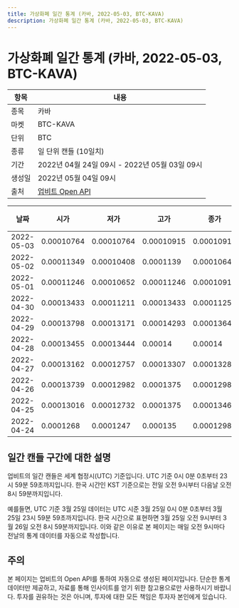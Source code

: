 ```yaml
---
title: 가상화폐 일간 통계 (카바, 2022-05-03, BTC-KAVA)
description: 가상화폐 일간 통계 (카바, 2022-05-03, BTC-KAVA)
---
```



가상화폐 일간 통계 (카바, 2022-05-03, BTC-KAVA)
===

|항목|내용|
|--|--|
|종목|카바|
|마켓|BTC-KAVA|
|단위|BTC|
|종류|일 단위 캔들 (10일치)|
|기간|2022년 04월 24일 09시 - 2022년 05월 03일 09시|
|생성일|2022년 05월 04일 09시|
|출처|[업비트 Open API](https://docs.upbit.com)|


|날짜|시가|저가|고가|종가|비고|
|--|--|--|--|--|--|
|2022-05-03|0.00010764|0.00010764|0.00010915|0.0001091|    |
|2022-05-02|0.00011349|0.00010408|0.0001139|0.00010642|    |
|2022-05-01|0.00011246|0.00010652|0.00011246|0.0001091|    |
|2022-04-30|0.00013433|0.00011211|0.00013433|0.00011258|    |
|2022-04-29|0.00013798|0.00013171|0.00014293|0.00013642|    |
|2022-04-28|0.00013455|0.00013444|0.00014|0.00014|    |
|2022-04-27|0.00013162|0.00012757|0.00013307|0.00013287|    |
|2022-04-26|0.00013739|0.00012982|0.0001375|0.00012982|    |
|2022-04-25|0.00013016|0.00012732|0.0001375|0.00013468|    |
|2022-04-24|0.0001268|0.0001247|0.000135|0.00012981|    |


일간 캔들 구간에 대한 설명
---


업비트의 일간 캔들은 세계 협정시(UTC) 기준입니다. 
UTC 기준 0시 0분 0초부터 23시 59분 59초까지입니다. 
한국 시간인 KST 기준으로는 전일 오전 9시부터 다음날 오전 8시 59분까지입니다. 


예를들면, UTC 기준 3월 25일 데이터는 UTC 시준 3월 25일 0시 0분 0초부터 3월 25일 23시 59분 59초까지입니다. 
한국 시간으로 표현하면 3월 25일 오전 9시부터 3월 26일 오전 8시 59분까지입니다. 
이와 같은 이유로 본 페이지는 매일 오전 9시마다 전날의 통계 데이터를 자동으로 작성합니다. 


주의
---


본 페이지는 업비트의 Open API를 통하여 자동으로 생성된 페이지입니다. 
단순한 통계 데이터만 제공하고, 자료를 통해 인사이트를 얻기 위한 참고용으로만 사용하시기 바랍니다. 
투자를 권유하는 것은 아니며, 투자에 대한 모든 책임은 투자자 본인에게 있습니다. 
